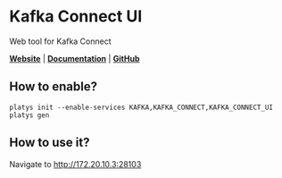 # Kafka Connect UI

Web tool for Kafka Connect

**[Website](https://lenses.io/product/features/)** | **[Documentation](https://github.com/lensesio/kafka-connect-ui)** | **[GitHub](https://github.com/lensesio/kafka-connect-ui)**

## How to enable?

```
platys init --enable-services KAFKA,KAFKA_CONNECT,KAFKA_CONNECT_UI
platys gen
```

## How to use it?

Navigate to <http://172.20.10.3:28103>
